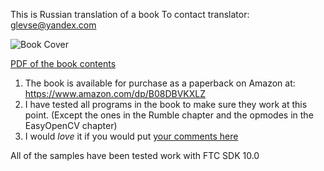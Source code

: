 This is Russian translation of a book
To contact translator: glevse@yandex.com


![Book Cover](BookCover.png)

[PDF of the book contents](LearnJavaForFTC.pdf)

1. The book is available for purchase as a paperback on Amazon at: https://www.amazon.com/dp/B08DBVKXLZ
2. I have tested all programs in the book to make sure they work at this point.
   (Except the ones in the Rumble chapter and the opmodes in the EasyOpenCV chapter)
3. I would *love* it if you would put [your comments here](https://github.com/alan412/LearnJavaForFTC/issues/new?assignees=&labels=&template=book-comments.md&title=)   

All of the samples have been tested work with FTC SDK 10.0